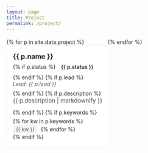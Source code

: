 ```yaml
---
layout: page
title: Project
permalink: /project/
---
```


<style>
/* fix mode */
/*
.projects-grid {
  display: grid;
  grid-template-columns: repeat(auto-fill, minmax(280px, 1fr));
  grid-template-columns: repeat(auto-fit, minmax(300px, 1fr));
  gap: 28px;
  margin-top: 18px;
  align-items: start;
}
.project {
  text-align: left;
  padding: 18px 16px;
  background: #fff;
  border: 1px solid #eee;
  border-radius: 14px;
  transition: box-shadow 0.2s ease;
}
*/

/* masonry mode */
.projects-grid {
  column-count: 2;            /* 两列 */
  column-gap: 28px;           /* 列间距 */
  margin-top: 18px;
}

.project {
  display: inline-block;
  width: 100%;
  background: #fff;
  border: 1px solid #eee;
  border-radius: 14px;
  padding: 18px 16px;
  margin-bottom: 28px;        /* 行间距 */
  break-inside: avoid;        /* 防止卡片被拆分 */
  transition: box-shadow 0.2s ease;
}


.project:hover {
  box-shadow: 0 3px 10px rgba(0,0,0,0.1);
}
.project .name {
  font-size: 1.1rem;
  font-weight: 700;
  margin-bottom: 6px;
}
.project .lead {
  color: #555;
  font-style: italic;
  margin-bottom: 8px;
}
.project .description {
  color: #444;
  font-size: 0.95rem;
  line-height: 1.5;
  margin-bottom: 10px;
}
.project .keywords {
  margin-top: 6px;
}
.project .keyword {
  display: inline-block;
  background: #f2f2f2;
  color: #555;
  font-size: 0.85rem;
  padding: 3px 8px;
  border-radius: 8px;
  margin: 2px 4px 0 0;
}
.project .status {
  display: inline-block;
  font-weight: 600;
  font-size: 0.85rem;
  padding: 3px 10px;
  border-radius: 8px;
  margin-bottom: 8px;
}

.project .status.active {
  background: #e6f4ea;
  color: #137333;
}

.project .status.completed {
  background: #fce8e6;
  color: #a50e0e;
}

</style>

<div class="projects-grid">
{% for p in site.data.project %}
  <div class="project">
    <div class="name">{{ p.name }}</div>
    {% if p.status %}
        <div class="status {{ p.status | downcase }}">{{ p.status }}</div>
    {% endif %}
    {% if p.lead %}
      <div class="lead">Lead: {{ p.lead }}</div>
    {% endif %}
    {% if p.description %}
      <div class="description">{{ p.description | markdownify }}</div>
    {% endif %}
    {% if p.keywords %}
      <div class="keywords">
        {% for kw in p.keywords %}
          <span class="keyword">{{ kw }}</span>
        {% endfor %}
      </div>
    {% endif %}
  </div>
{% endfor %}
</div>
